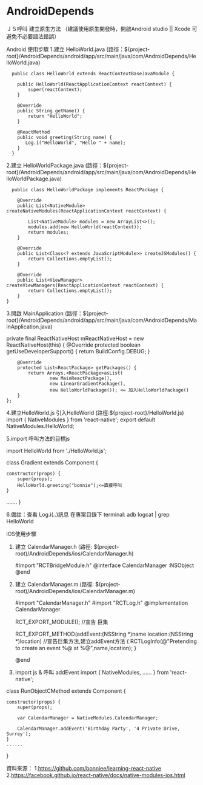 # AndroidDepends
ＪＳ呼叫 建立原生方法 （建議使用原生開發時，開啟Android studio || Xcode 可避免不必要語法錯誤）

Android 使用步驟
1.建立 HelloWorld.java (路徑：${project-root}/AndroidDepends/android/app/src/main/java/com/AndroidDepends/HelloWorld.java)
      
      public class HelloWorld extends ReactContextBaseJavaModule {

        public HelloWorld(ReactApplicationContext reactContext) {
            super(reactContext);
        }

        @Override
        public String getName() {
            return "HelloWorld";
        }

        @ReactMethod
        public void greeting(String name) {
           Log.i("HelloWorld", "Hello " + name);
        }
      }
2.建立 HelloWorldPackage.java (路徑：${project-root}/AndroidDepends/android/app/src/main/java/com/AndroidDepends/HelloWorldPackage.java)

      public class HelloWorldPackage implements ReactPackage {

        @Override
        public List<NativeModule> createNativeModules(ReactApplicationContext reactContext) {

            List<NativeModule> modules = new ArrayList<>();
            modules.add(new HelloWorld(reactContext));
            return modules;
        }

        @Override
        public List<Class<? extends JavaScriptModule>> createJSModules() {
            return Collections.emptyList();
        }

        @Override
        public List<ViewManager> createViewManagers(ReactApplicationContext reactContext) {
            return Collections.emptyList();
        }
    }
3.開啟 MainApplication (路徑：${project-root}/AndroidDepends/android/app/src/main/java/com/AndroidDepends/MainApplication.java)
  
  private final ReactNativeHost mReactNativeHost = new ReactNativeHost(this) {
        @Override
        protected boolean getUseDeveloperSupport() {
            return BuildConfig.DEBUG;
        }

        @Override
        protected List<ReactPackage> getPackages() {
            return Arrays.<ReactPackage>asList(
                    new MainReactPackage(),
                    new LinearGradientPackage(), 
                    new HelloWorldPackage()); <= 加入HelloWorldPackage()
        }
    };

4.建立HelloWorld.js 引入HelloWorld (路徑:${project-root}/HelloWorld.js)
  import { NativeModules } from 'react-native';
  export default NativeModules.HelloWorld;
 
5.import 呼叫方法的目標js

import HelloWorld from './HelloWorld.js';

class Gradient extends Component {

    constructor(props) {
        super(props);
        HelloWorld.greeting("bonnie");<=直接呼叫
    }

   .......
}

6.備註：查看 Log.i(..)訊息
  在專案目錄下 terminal: adb logcat | grep HelloWorld


iOS使用步驟
1. 建立 CalendarManager.h (路徑: $(project-root)/AndroidDepends/ios/CalendarManager.h)

   #import "RCTBridgeModule.h"
   @interface CalendarManager :NSObject <RCTBridgeModule>
   @end
   
2. 建立 CalendarManager.m (路徑: $(project-root)/AndroidDepends/ios/CalendarManager.m)

   #import "CalendarManager.h"
   #import "RCTLog.h"
   @implementation CalendarManager

   RCT_EXPORT_MODULE(); //宣告 巨集

   RCT_EXPORT_METHOD(addEvent:(NSString *)name location:(NSString *)location) //宣告巨集方法,建立addEvent方法
   {
      RCTLogInfo(@"Pretending to create an event %@ at %@",name,location);
   }
   
   @end

3. import js & 呼叫 addEvent
   import {
      NativeModules,
      ......
    } from 'react-native';

class RunObjectCMethod extends Component {

    constructor(props) {
        super(props);

        var CalendarManager = NativeModules.CalendarManager;

        CalendarManager.addEvent('Birthday Party', '4 Private Drive, Surrey');
    }
    ......
    
 }
 
 資料來源：
 1.https://github.com/bonniee/learning-react-native
 2.https://facebook.github.io/react-native/docs/native-modules-ios.html
